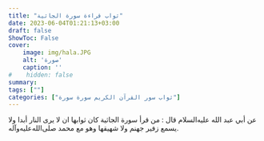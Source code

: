 ```yaml
---
title: "ثواب قراءة سورة الجاثية"
date: 2023-06-04T01:21:13+03:00
draft: false
ShowToc: False
cover:
    image: img/hala.JPG
    alt: 'صورة'
    caption: ''
#    hidden: false
summary: 
tags: [""]
categories: ["ثواب سور القرآن الكريم سورة سورة"]
---
```

عن أبي عبد الله عليه‌السلام قال :
من قرأ سورة الجاثية كان ثوابها ان لا يرى النار أبدا ولا يسمع زفير جهنم
ولا شهيقها وهو مع محمد صلى‌الله‌عليه‌وآله.

